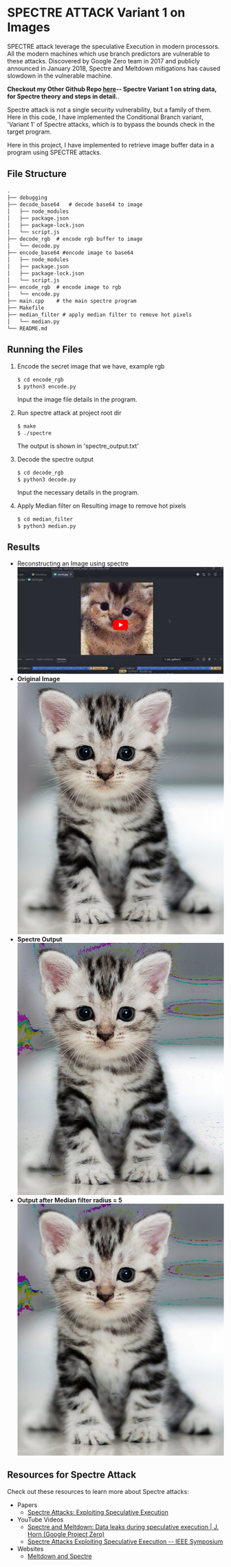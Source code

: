 # SPECTRE ATTACK Variant 1 on Images

SPECTRE attack leverage the speculative Execution in modern processors. All the modern machines which use branch predictors are vulnerable to these attacks. Discovered by Google Zero team in 2017 and publicly announced in January 2018, Spectre and Meltdown mitigations has caused slowdown in the vulnerable machine.

**Checkout my Other Github Repo [here](https://github.com/yadav-sachin/spectre-attack)-- Spectre Variant 1 on string data, for Spectre theory and steps in detail.**.

Spectre attack is not a single security vulnerability, but a family of them. Here in this code, I have implemented the Conditional Branch variant, 'Variant 1' of Spectre attacks, which is to bypass the bounds check in the target program.

Here in this project, I have implemented to retrieve image buffer data in a program using SPECTRE attacks.

## File Structure

```shell
.
├── debugging
├── decode_base64   # decode base64 to image
│   ├── node_modules
│   ├── package.json
│   ├── package-lock.json
│   └── script.js
├── decode_rgb  # encode rgb buffer to image
│   └── decode.py
├── encode_base64 #encode image to base64
│   ├── node_modules
│   ├── package.json
│   ├── package-lock.json
│   └── script.js
├── encode_rgb  # encode image to rgb
│   └── encode.py
├── main.cpp    # the main spectre program
├── Makefile    
├── median_filter # apply median filter to remove hot pixels
│   └── median.py
└── README.md
```

## Running the Files
1. Encode the secret image that we have, example rgb
   ```shell
   $ cd encode_rgb
   $ python3 encode.py
   ```
   Input the image file details in the program.

2. Run spectre attack at project root dir
   ```shell
   $ make
   $ ./spectre
   ```
   The output is shown in 'spectre_output.txt'

3. Decode the spectre output
    ```shell
    $ cd decode_rgb
    $ python3 decode.py
    ```
    Input the necessary details in the program.

4. Apply Median filter on Resulting image to remove hot pixels
   ```shell
   $ cd median_filter
   $ python3 median.py
   ```

## Results
- Reconstructing an Image using spectre    
  [![Demo Video Youtube](./screenshots/yt_video.png)](https://youtu.be/tjav955c_vc)
- **Original Image**
  ![Original](screenshots/original.jpg)
- **Spectre Output**
  ![Output](screenshots/output.jpg)
- **Output after Median filter radius = 5**
  ![Output](screenshots/median5.jpg)

## Resources for Spectre Attack

Check out these resources to learn more about Spectre attacks:

- Papers
  - [Spectre Attacks: Exploiting Speculative Execution](https://spectreattack.com/spectre.pdf)
- YouTube Videos
  - [Spectre and Meltdown: Data leaks during speculative execution | J. Horn (Google Project Zero)](https://youtu.be/6O8LTwVfTVs)
  - [Spectre Attacks Exploiting Speculative Execution -- IEEE Symposium](https://youtu.be/zOvBHxMjNls)
- Websites
  - [Meltdown and Spectre](https://spectreattack.com/)
